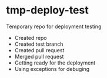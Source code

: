 # tmp-deploy-test
Temporary repo for deployment testing

* Created repo
* Created test branch
* Created pull request
* Merged pull request
* Getting ready for the deployment
* Using exceptions for debuging

